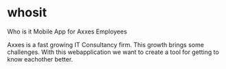 # whosit
Who is it Mobile App for Axxes Employees

Axxes is a fast growing IT Consultancy firm. This growth brings some challenges. With this webapplication we want to create a tool for getting to know eachother better.
